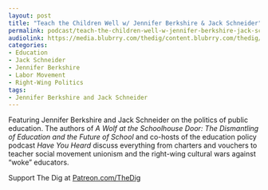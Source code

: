 ```yaml
---
layout: post
title: "Teach the Children Well w/ Jennifer Berkshire & Jack Schneider"
permalink: podcast/teach-the-children-well-w-jennifer-berkshire-jack-schneider/
audiolink: https://media.blubrry.com/thedig/content.blubrry.com/thedig/The_Dig-EP_401-Public-Ed.mp3
categories:
- Education
- Jack Schneider
- Jennifer Berkshire
- Labor Movement
- Right-Wing Politics
tags:
- Jennifer Berkshire and Jack Schneider
---
```


Featuring Jennifer Berkshire and Jack Schneider on the politics of public education. The authors of *A Wolf at the Schoolhouse Door: The Dismantling of Education and the Future of School* and co-hosts of the education policy podcast *Have You Heard* discuss everything from charters and vouchers to teacher social movement unionism and the right-wing cultural wars against “woke” educators.

Support The Dig at [Patreon.com/TheDig](http://Patreon.com/TheDig)


